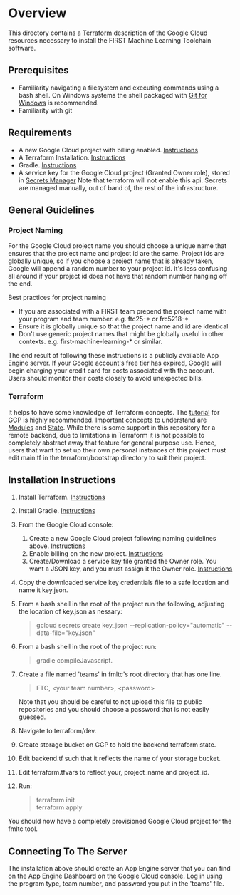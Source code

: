 # Overview

This directory contains a [Terraform](https://www.terraform.io/) description of the Google Cloud resources necessary to install the FIRST Machine Learning Toolchain software.

## Prerequisites

- Familiarity navigating a filesystem and executing commands using a bash shell.  On Windows systems the shell packaged with [Git for Windows](https://gitforwindows.org/) is recommended.
- Familiarity with git

## Requirements
- A new Google Cloud project with billing enabled. [Instructions](https://cloud.google.com/resource-manager/docs/creating-managing-projects)
- A Terraform Installation. [Instructions](https://learn.hashicorp.com/tutorials/terraform/install-cli?in=terraform/gcp-get-started)
- Gradle. [Instructions](https://gradle.org/install/)
- A service key for the Google Cloud project (Granted Owner role), stored in [Secrets Manager](https://console.cloud.google.com/security/secret-manager)  Note that terraform will not enable this api.  Secrets are managed manually, out of band of, the rest of the infrastructure. 

## General Guidelines

### Project Naming

For the Google Cloud project name you should choose a unique name that ensures that the project name and project id are the same.  Project ids are globally unique, so if you choose a project name that is already taken, Google will append a random number to your project id.  It's less confusing all around if your project id does not have that random number hanging off the end.

Best practices for project naming
- If you are associated with a FIRST team prepend the project name with your program and team number.  e.g.  ftc25-* or frc5218-*
- Ensure it is globally unique so that the project name and id are identical
- Don't use generic project names that might be globally useful in other contexts.  e.g. first-machine-learning-* or similar.

The end result of following these instructions is a publicly available App Engine server.  If your Google account's free tier has expired, Google will begin charging your credit card for costs associated with the account.  Users should monitor their costs closely to avoid unexpected bills.

### Terraform

It helps to have some knowledge of Terraform concepts.  The [tutorial](https://learn.hashicorp.com/collections/terraform/gcp-get-started) for GCP is highly recommended.  Important concepts to understand are [Modules](https://www.terraform.io/docs/language/modules/index.html) and [State](https://www.terraform.io/docs/language/state/index.html).  While there is some support in this repository for a remote backend, due to limitations in Terraform it is not possible to completely abstract away that feature for general purpose use.  Hence, users that want to set up their own personal instances of this project must edit main.tf in the terraform/bootstrap directory to suit their project.

## Installation Instructions

1. Install Terraform. [Instructions](https://learn.hashicorp.com/tutorials/terraform/install-cli?in=terraform/gcp-get-started)
1. Install Gradle. [Instructions](https://gradle.org/install/)
1. From the Google Cloud console:
    1. Create a new Google Cloud project following naming guidelines above. [Instructions](https://cloud.google.com/resource-manager/docs/creating-managing-projects)
    1. Enable billing on the new project. [Instructions](https://cloud.google.com/billing/docs/how-to/modify-project#confirm_billing_is_enabled_on_a_project)
    1. Create/Download a service key file granted the Owner role.  You want a JSON key, and you must assign it the Owner role.  [Instructions](https://cloud.google.com/iam/docs/creating-managing-service-account-keys#creating_service_account_keys)
1. Copy the downloaded service key credentials file to a safe location and name it key.json.
1. From a bash shell in the root of the project run the following, adjusting the location of key.json as nessary:
    >gcloud secrets create key_json --replication-policy="automatic" --data-file="key.json"
1. From a bash shell in the root of the project run:
    >gradle compileJavascript.
1. Create a file named 'teams' in fmltc's root directory that has one line.  
    >FTC, \<your team number>, \<password>

    Note that you should be careful to not upload this file to public repositories and you should choose a password that is not easily guessed.
1. Navigate to terraform/dev.
1. Create storage bucket on GCP to hold the backend terraform state.
1. Edit backend.tf such that it reflects the name of your storage bucket.
1. Edit terraform.tfvars to reflect your, project_name and project_id.
1. Run:
     >terraform init<br>
     >terraform apply

You should now have a completely provisioned Google Cloud project for the fmltc tool.

## Connecting To The Server

The installation above should create an App Engine server that you can find on the App Engine Dashboard on the Google Cloud console.  Log in using the program type, team number, and password you put in the 'teams' file.
